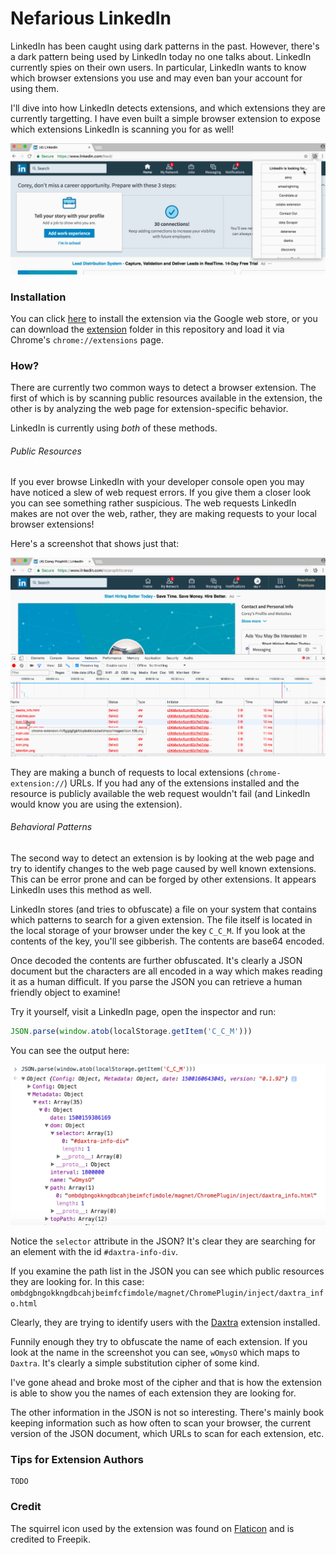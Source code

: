 # Nefarious LinkedIn 

LinkedIn has been caught using dark patterns in the past. However, there's a dark
pattern being used by LinkedIn today no one talks about. LinkedIn currently spies
on their own users. In particular, LinkedIn wants to know which browser extensions
you use and may even ban your account for using them.

I'll dive into how LinkedIn detects extensions, and which extensions they are 
currently targetting. I have even built a simple browser extension to expose 
which extensions LinkedIn is scanning you for as well!

![Demo](images/demo.gif?raw=true "Nefarious LinkedIn Extension Demo")

### Installation 

You can click [here](https://chrome.google.com/webstore/detail/nefarious-linkedin/mpkhbmjfapljfhjopagghpfgbmghjpah)
to install the extension via the Google web store, or you can download the 
[extension](./extension) folder in this repository and load it via Chrome's 
`chrome://extensions` page.

### How?

There are currently two common ways to detect a browser extension. The first of
which is by scanning public resources available in the extension, the other is
by analyzing the web page for extension-specific behavior. 

LinkedIn is currently using _both_ of these methods. 

###### Public Resources

If you ever browse LinkedIn with your developer console open you may have noticed
a slew of web request errors. If you give them a closer look you can see something
rather suspicious. The web requests LinkedIn makes are not over the web, rather, 
they are making requests to your local browser extensions!

Here's a screenshot that shows just that: 

![LinkedIn Spying](./images/spying.gif "LinkedIn Spying")

They are making a bunch of requests to local extensions (`chrome-extension://`)
URLs. If you had any of the extensions installed and the resource is publicly 
available the web request wouldn't fail (and LinkedIn would know you are using
the extension). 

###### Behavioral Patterns

The second way to detect an extension is by looking at the web page and try to
identify changes to the web page caused by well known extensions. This can be
error prone and can be forged by other extensions. It appears LinkedIn uses this
method as well. 

LinkedIn stores (and tries to obfuscate) a file on your system that contains 
which patterns to search for a given extension. The file itself is located in
the local storage of your browser under the key `C_C_M`. If you look at the 
contents of the key, you'll see gibberish. The contents are base64 encoded. 

Once decoded the contents are further obfuscated. It's clearly a JSON document 
but the characters are all encoded in a way which makes reading it as a human 
difficult. If you parse the JSON you can retrieve a human friendly object to
examine!

Try it yourself, visit a LinkedIn page, open the inspector and run:

```javascript 
JSON.parse(window.atob(localStorage.getItem('C_C_M')))
```

You can see the output here: 

![Local Storage Contents](./images/localstorage.png?raw=true "Local Storage Contents")

Notice the `selector` attribute in the JSON? It's clear they are searching for 
an element with the id `#daxtra-info-div`. 

If you examine the path list in the JSON you can see which public resources they
are looking for. In this case: `ombdgbngokkngdbcahjbeimfcfimdole/magnet/ChromePlugin/inject/daxtra_info.html`

Clearly, they are trying to identify users with the 
[Daxtra](https://chrome.google.com/webstore/detail/daxtra-magnet/ombdgbngokkngdbcahjbeimfcfimdole?hl=en) 
extension installed.

Funnily enough they try to obfuscate the name of each extension. If you look at
the name in the screenshot you can see, `wOmysO` which maps to `Daxtra`. It's 
clearly a simple substitution cipher of some kind. 

I've gone ahead and broke most of the cipher and that is how the extension is 
able to show you the names of each extension they are looking for.

The other information in the JSON is not so interesting. There's mainly book
keeping information such as how often to scan your browser, the current version
of the JSON document, which URLs to scan for each extension, etc.

### Tips for Extension Authors

    TODO 
    
### Credit 

The squirrel icon used by the extension was found on 
[Flaticon](http://www.flaticon.com/) and is credited to Freepik. 
